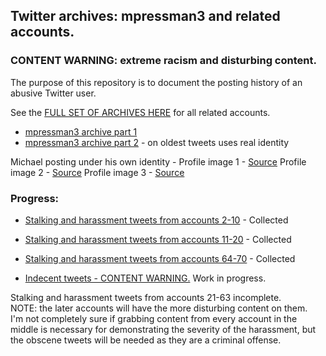 ## Twitter archives: mpressman3 and related accounts.
### CONTENT WARNING: extreme racism and disturbing content.
The purpose of this repository is to document the posting history of an abusive Twitter user.

See the [FULL SET OF ARCHIVES HERE](https://github.com/mparchive/mpressman3/tree/main/Accounts) for all related accounts.

* [mpressman3 archive part 1](https://github.com/mparchive/mpressman3/blob/main/Accounts/mpressman3_part1.md)
* [mpressman3 archive part 2](https://github.com/mparchive/mpressman3/blob/main/Accounts/01_mpressman3_part2.md) - on oldest tweets uses real identity

Michael posting under his own identity - 
Profile image 1 - [Source](https://web.archive.org/web/20190921174231/https://twitter.com/mpressman3/status/1170053614372610048)
Profile image 2 - [Source](https://web.archive.org/web/20190725034203/https://twitter.com/mpressman3/status/1154235307908325376)
Profile image 3 - [Source](https://web.archive.org/web/20190326015530/https://twitter.com/mpressman3/status/1110359563038007296)


### Progress:

* [Stalking and harassment tweets from accounts 2-10](https://github.com/mparchive/mpressman3/blob/main/Documents/Harassment%20from%20accounts%2002%20to%2010.txt) - Collected
* [Stalking and harassment tweets from accounts 11-20](https://github.com/mparchive/mpressman3/blob/main/Documents/Harassment%20from%20accounts%2011%20to%2020.txt) - Collected
* [Stalking and harassment tweets from accounts 64-70](https://github.com/mparchive/mpressman3/blob/main/Documents/Harassment%20from%20accounts%2064%20to%2070.txt) - Collected


* [Indecent tweets - CONTENT WARNING.](https://github.com/mparchive/mpressman3/blob/main/Documents/Indecent%20Content.txt) Work in progress.
  
  
Stalking and harassment tweets from accounts 21-63 incomplete.  
NOTE: the later accounts will have the more disturbing content on them.  
I'm not completely sure if grabbing content from every account in the middle is necessary for demonstrating the severity of the harassment, but the obscene tweets will be needed as they are a criminal offense.  


